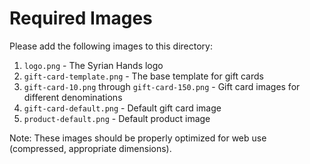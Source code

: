 # Required Images

Please add the following images to this directory:

1. `logo.png` - The Syrian Hands logo
2. `gift-card-template.png` - The base template for gift cards
3. `gift-card-10.png` through `gift-card-150.png` - Gift card images for different denominations
4. `gift-card-default.png` - Default gift card image
5. `product-default.png` - Default product image

Note: These images should be properly optimized for web use (compressed, appropriate dimensions). 